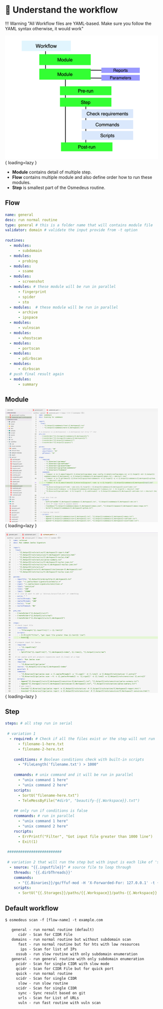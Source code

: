 # :brain: Understand the workflow

!!! Warning "All Workflow files are YAML-based. Make sure you follow the YAML syntax otherwise, it would work"

![routine-detail](static/workflow/routine-detail.png){ loading=lazy }

- **Module** contains detail of multiple step.
- **Flow** contains multiple module and also define order how to run these modules.
- **Step** is smallest part of the Osmedeus routine.

## Flow

```yaml
name: general
desc: run normal routine
type: general # this is a folder name that will contains module file
validator: domain # validate the input provide from -t option

routines:
  - modules:
      - subdomain
  - modules:
      - probing
  - modules:
      - ssame
  - modules:
      - screenshot
  - modules: # these module will be run in parallel
      - fingerprint
      - spider
      - sto
  - modules:  # these module will be run in parallel
      - archive
      - ipspace
  - modules:
      - vulnscan
  - modules:
      - vhostscan
  - modules:
      - portscan
  - modules:
      - pdirbscan
  - modules:
      - dirbscan
  # push final result again
  - modules:
      - summary

```

## Module
![module-1](static/workflow/module-1.png){ loading=lazy }

![module-2](static/workflow/module-2.png){ loading=lazy }

## Step


```yaml
steps: # all step run in serial

 # variation 1 
  - required: # Check if all the files exist or the step will not run
      - filename-1-here.txt
      - filename-2-here.txt

    conditions: # Boolean conditions check with built-in scripts
      - "FileLength('filename.txt') > 1000"

    commands: # unix command and it will be run in parallel
      - "unix command 1 here"
      - "unix command 2 here"
    scripts:
      - SortU("filename-here.txt")
      - TeleMessByFile("#dirb", "beautify-{{.Workspace}}.txt")

    ## only run if conditions is false
    rcommands: # run in parallel
      - "unix command 1 here"
      - "unix command 2 here"
    rscripts:
      - ErrPrintf("Filter", "Got input file greater than 1000 line")
      - Exit(1)

 #########################
 
 # variation 2 that will run the step but with input is each like of 'source' section
  - source: "{{.inputfile}}" # source file to loop through
    threads: '{{.dirbThreads}}'
    commands:
      - "{{.Binaries}}/go/ffuf-mod -H 'X-Forwarded-For: 127.0.0.1' -t {{.fthreads}} -recursion-depth {{.recursion}} -D -e 'asp,aspx,php,html,htm,jsp,cgi' -timeout 15 -get-hash -ac -s -fc '429,404,400' -of json -o {{.Output}}/directory/raw-{{._id_}}.json -u '{{.line}}/FUZZ' -w {{.wordlists}}:FUZZ"
    scripts:
      - SortU("{{.Storages}}/paths/{{.Workspace}}/paths-{{.Workspace}}.csv")
```

## Default workflow

```text
$ osmedeus scan -f [flow-name] -t example.com

   general - run normal routine (default)
      cidr - Scan for CIDR File
   domains - run normal routine but without subdomain scan
      fast - run normal routine but for hts with low resources
       ips - Scan for list of IPs
     ossub - run slow routine with only subdomain enumeration
   general - run general routine with only subdomain enumeration
     pcidr - Scan for single CIDR with slow mode
     qcidr - Scan for CIDR File but for quick port
     quick - run normal routine
     scidr - Scan for single CIDR
      slow - run slow routine
     scidr - Scan for single CIDR
      sync - Sync result based on git
      urls - Scan for List of URLs
      vuln - run fast routine with vuln scan

```